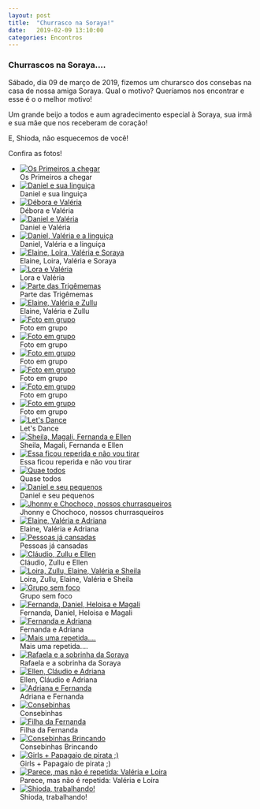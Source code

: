 ```yaml
---
layout: post
title:  "Churrasco na Soraya!"
date:   2019-02-09 13:10:00
categories: Encontros
---
```


### Churrascos na Soraya....

Sábado, dia 09 de março de 2019, fizemos um churarsco dos consebas na casa de nossa amiga Soraya. Qual o motivo? Queríamos nos encontrar e esse é o o melhor motivo!

Um grande beijo a todos e aum agradecimento especial à Soraya, sua irmã e sua mãe que nos receberam de coração!

E, Shioda, não esquecemos de você!

Confira as fotos!

<ul>
     <li>
        <a href="https://s3-us-west-2.amazonaws.com/consebas/churrasco-na-soraya-09-03-2019-01.jpg" target="_blank">
            <img src="https://s3-us-west-2.amazonaws.com/consebas/churrasco-na-soraya-09-03-2019-01.jpg" alt="Os Primeiros a chegar">
        </a>
        </a><br>
        Os Primeiros a chegar
     </li>
     <li>
        <a href="https://s3-us-west-2.amazonaws.com/consebas/churrasco-na-soraya-09-03-2019-02.jpg" target="_blank">
            <img src="https://s3-us-west-2.amazonaws.com/consebas/churrasco-na-soraya-09-03-2019-02.jpg" alt="Daniel e sua linguiça">
        </a><br>
        Daniel e sua linguiça
     </li>
     <li>
        <a href="https://s3-us-west-2.amazonaws.com/consebas/churrasco-na-soraya-09-03-2019-03.jpg" target="_blank">
            <img src="https://s3-us-west-2.amazonaws.com/consebas/churrasco-na-soraya-09-03-2019-03.jpg" alt="Débora e Valéria">
        </a><br>
        Débora e Valéria
     </li>
     <li>
        <a href="https://s3-us-west-2.amazonaws.com/consebas/churrasco-na-soraya-09-03-2019-04.jpg" target="_blank">
            <img src="https://s3-us-west-2.amazonaws.com/consebas/churrasco-na-soraya-09-03-2019-04.jpg" alt="Daniel e Valéria">
        </a><br>
        Daniel e Valéria
     </li>
     <li>
        <a href="https://s3-us-west-2.amazonaws.com/consebas/churrasco-na-soraya-09-03-2019-05.jpg" target="_blank">
            <img src="https://s3-us-west-2.amazonaws.com/consebas/churrasco-na-soraya-09-03-2019-05.jpg" alt="Daniel, Valéria e a linguiça">
        </a><br>
        Daniel, Valéria e a linguiça
     </li>
     <li>
        <a href="https://s3-us-west-2.amazonaws.com/consebas/churrasco-na-soraya-09-03-2019-06.jpg" target="_blank">
            <img src="https://s3-us-west-2.amazonaws.com/consebas/churrasco-na-soraya-09-03-2019-06.jpg" alt="Elaine, Loira, Valéria e Soraya">
        </a><br>
        Elaine, Loira, Valéria e Soraya
     </li>
     <li>
        <a href="https://s3-us-west-2.amazonaws.com/consebas/churrasco-na-soraya-09-03-2019-07.jpg" target="_blank">
            <img src="https://s3-us-west-2.amazonaws.com/consebas/churrasco-na-soraya-09-03-2019-07.jpg" alt="Lora e Valéria">
        </a><br>
        Lora e Valéria
     </li>
     <li>
        <a href="https://s3-us-west-2.amazonaws.com/consebas/churrasco-na-soraya-09-03-2019-08.jpg" target="_blank">
            <img src="https://s3-us-west-2.amazonaws.com/consebas/churrasco-na-soraya-09-03-2019-08.jpg" alt="Parte das Trigêmemas">
        </a><br>
        Parte das Trigêmemas
     </li>
     <!--<li>
        <a href="https://s3-us-west-2.amazonaws.com/consebas/churrasco-na-soraya-09-03-2019-09.jpg" target="_blank">
        <img src="https://s3-us-west-2.amazonaws.com/consebas/churrasco-na-soraya-09-03-2019-09.jpg" alt="Adriana">
        </a><br>
        Adriana
     </li>-->
     <li>
        <a href="https://s3-us-west-2.amazonaws.com/consebas/churrasco-na-soraya-09-03-2019-10.jpg" target="_blank">
            <img src="https://s3-us-west-2.amazonaws.com/consebas/churrasco-na-soraya-09-03-2019-10.jpg" alt="Elaine, Valéria e Zullu">
        </a><br>
        Elaine, Valéria e Zullu
     </li>
     <li>
        <a href="https://s3-us-west-2.amazonaws.com/consebas/churrasco-na-soraya-09-03-2019-11.jpg" target="_blank">
            <img src="https://s3-us-west-2.amazonaws.com/consebas/churrasco-na-soraya-09-03-2019-11.jpg" alt="Foto em grupo">
        </a><br>
        Foto em grupo
     </li>
     <li>
        <a href="https://s3-us-west-2.amazonaws.com/consebas/churrasco-na-soraya-09-03-2019-12.jpg" target="_blank">
            <img src="https://s3-us-west-2.amazonaws.com/consebas/churrasco-na-soraya-09-03-2019-12.jpg" alt="Foto em grupo">
        </a><br>
        Foto em grupo
     </li>
     <li>
        <a href="https://s3-us-west-2.amazonaws.com/consebas/churrasco-na-soraya-09-03-2019-13.jpg" target="_blank">
            <img src="https://s3-us-west-2.amazonaws.com/consebas/churrasco-na-soraya-09-03-2019-13.jpg" alt="Foto em grupo">
        </a><br>
        Foto em grupo
     </li>
     <li>
        <a href="https://s3-us-west-2.amazonaws.com/consebas/churrasco-na-soraya-09-03-2019-14.jpg" target="_blank">
            <img src="https://s3-us-west-2.amazonaws.com/consebas/churrasco-na-soraya-09-03-2019-14.jpg" alt="Foto em grupo">
        </a><br>
        Foto em grupo
     </li>
     <li>
        <a href="https://s3-us-west-2.amazonaws.com/consebas/churrasco-na-soraya-09-03-2019-15.jpg" target="_blank">
            <img src="https://s3-us-west-2.amazonaws.com/consebas/churrasco-na-soraya-09-03-2019-15.jpg" alt="Foto em grupo">
        </a><br>
        Foto em grupo
     </li>
     <li>
        <a href="https://s3-us-west-2.amazonaws.com/consebas/churrasco-na-soraya-09-03-2019-16.jpg" target="_blank">
            <img src="https://s3-us-west-2.amazonaws.com/consebas/churrasco-na-soraya-09-03-2019-16.jpg" alt="Foto em grupo">
        </a><br>
        Foto em grupo
     </li>
     <li>
        <a href="https://s3-us-west-2.amazonaws.com/consebas/churrasco-na-soraya-09-03-2019-17.jpg" target="_blank">
            <img src="https://s3-us-west-2.amazonaws.com/consebas/churrasco-na-soraya-09-03-2019-17.jpg" alt="Let's Dance">
        </a><br>
        Let's Dance
     </li>
     <li>
        <a href="https://s3-us-west-2.amazonaws.com/consebas/churrasco-na-soraya-09-03-2019-18.jpg" target="_blank">
            <img src="https://s3-us-west-2.amazonaws.com/consebas/churrasco-na-soraya-09-03-2019-18.jpg" alt="Sheila, Magali, Fernanda e Ellen">
        </a><br>
        Sheila, Magali, Fernanda e Ellen
     </li>
     <li>
        <a href="https://s3-us-west-2.amazonaws.com/consebas/churrasco-na-soraya-09-03-2019-19.jpg" target="_blank">
            <img src="https://s3-us-west-2.amazonaws.com/consebas/churrasco-na-soraya-09-03-2019-19.jpg" alt="Essa ficou reperida e não vou tirar">
        </a><br>
        Essa ficou reperida e não vou tirar
     </li>
     <li>
        <a href="https://s3-us-west-2.amazonaws.com/consebas/churrasco-na-soraya-09-03-2019-20.jpg" target="_blank">
            <img src="https://s3-us-west-2.amazonaws.com/consebas/churrasco-na-soraya-09-03-2019-20.jpg" alt="Quae todos">
        </a><br>
        Quase todos
     </li>
     <li>
        <a href="https://s3-us-west-2.amazonaws.com/consebas/churrasco-na-soraya-09-03-2019-21.jpg" target="_blank">
            <img src="https://s3-us-west-2.amazonaws.com/consebas/churrasco-na-soraya-09-03-2019-21.jpg" alt="Daniel e seu pequenos">
        </a><br>
        Daniel e seu pequenos
     </li>
     <li>
        <a href="https://s3-us-west-2.amazonaws.com/consebas/churrasco-na-soraya-09-03-2019-22.jpg" target="_blank">
            <img src="https://s3-us-west-2.amazonaws.com/consebas/churrasco-na-soraya-09-03-2019-22.jpg" alt="Jhonny e Chochoco, nossos churrasqueiros">
        </a><br>
        Jhonny e Chochoco, nossos churrasqueiros
     </li>
     <li>
        <a href="https://s3-us-west-2.amazonaws.com/consebas/churrasco-na-soraya-09-03-2019-23.jpg" target="_blank">
            <img src="https://s3-us-west-2.amazonaws.com/consebas/churrasco-na-soraya-09-03-2019-23.jpg" alt="Elaine, Valéria e Adriana">
        </a><br>
        Elaine, Valéria e Adriana
     </li>
     <li>
        <a href="https://s3-us-west-2.amazonaws.com/consebas/churrasco-na-soraya-09-03-2019-24.jpg" target="_blank">
            <img src="https://s3-us-west-2.amazonaws.com/consebas/churrasco-na-soraya-09-03-2019-24.jpg" alt="Pessoas já cansadas">
        </a><br>
        Pessoas já cansadas
     </li>
     <li>
        <a href="https://s3-us-west-2.amazonaws.com/consebas/churrasco-na-soraya-09-03-2019-25.jpg" target="_blank">
            <img src="https://s3-us-west-2.amazonaws.com/consebas/churrasco-na-soraya-09-03-2019-25.jpg" alt="Cláudio, Zullu e Ellen">
        </a><br>
        Cláudio, Zullu e Ellen
     </li>
     <li>
        <a href="https://s3-us-west-2.amazonaws.com/consebas/churrasco-na-soraya-09-03-2019-26.jpg" target="_blank">
            <img src="https://s3-us-west-2.amazonaws.com/consebas/churrasco-na-soraya-09-03-2019-26.jpg" alt="Loira, Zullu, Elaine, Valéria e Sheila">
        </a><br>
        Loira, Zullu, Elaine, Valéria e Sheila
     </li>
     <li>
        <a href="https://s3-us-west-2.amazonaws.com/consebas/churrasco-na-soraya-09-03-2019-27.jpg" target="_blank">
            <img src="https://s3-us-west-2.amazonaws.com/consebas/churrasco-na-soraya-09-03-2019-27.jpg" alt="Grupo sem foco">
        </a><br>
        Grupo sem foco
     </li>
     <li>
        <a href="https://s3-us-west-2.amazonaws.com/consebas/churrasco-na-soraya-09-03-2019-28.jpg" target="_blank">
            <img src="https://s3-us-west-2.amazonaws.com/consebas/churrasco-na-soraya-09-03-2019-28.jpg" alt="Fernanda, Daniel, Heloisa e Magali">
        </a><br>
        Fernanda, Daniel, Heloisa e Magali
     </li>
     <li>
        <a href="https://s3-us-west-2.amazonaws.com/consebas/churrasco-na-soraya-09-03-2019-29.jpg" target="_blank">
            <img src="https://s3-us-west-2.amazonaws.com/consebas/churrasco-na-soraya-09-03-2019-29.jpg" alt="Fernanda e Adriana">
        </a><br>
        Fernanda e Adriana
     </li>
     <li>
        <a href="https://s3-us-west-2.amazonaws.com/consebas/churrasco-na-soraya-09-03-2019-30.jpg" target="_blank">
            <img src="https://s3-us-west-2.amazonaws.com/consebas/churrasco-na-soraya-09-03-2019-30.jpg" alt="Mais uma repetida....">
        </a><br>
        Mais uma repetida....
     </li>
     <li>
        <a href="https://s3-us-west-2.amazonaws.com/consebas/churrasco-na-soraya-09-03-2019-31.jpg" target="_blank">
            <img src="https://s3-us-west-2.amazonaws.com/consebas/churrasco-na-soraya-09-03-2019-31.jpg" alt="Rafaela e a sobrinha da Soraya">
        </a><br>
        Rafaela e a sobrinha da Soraya
     </li>
     <li>
        <a href="https://s3-us-west-2.amazonaws.com/consebas/churrasco-na-soraya-09-03-2019-32.jpg" target="_blank">
            <img src="https://s3-us-west-2.amazonaws.com/consebas/churrasco-na-soraya-09-03-2019-32.jpg" alt="Ellen, Cláudio e Adriana">
        </a><br>
        Ellen, Cláudio e Adriana
     </li>
     <li>
        <a href="https://s3-us-west-2.amazonaws.com/consebas/churrasco-na-soraya-09-03-2019-33.jpg" target="_blank">
            <img src="https://s3-us-west-2.amazonaws.com/consebas/churrasco-na-soraya-09-03-2019-33.jpg" alt="Adriana e Fernanda">
        </a><br>
        Adriana e Fernanda
     </li>
     <li>
        <a href="https://s3-us-west-2.amazonaws.com/consebas/churrasco-na-soraya-09-03-2019-34.jpg" target="_blank">
            <img src="https://s3-us-west-2.amazonaws.com/consebas/churrasco-na-soraya-09-03-2019-34.jpg" alt="Consebinhas">
        </a><br>
        Consebinhas
     </li>
     <li>
        <a href="https://s3-us-west-2.amazonaws.com/consebas/churrasco-na-soraya-09-03-2019-35.jpg" target="_blank">
            <img src="https://s3-us-west-2.amazonaws.com/consebas/churrasco-na-soraya-09-03-2019-35.jpg" alt="Filha da Fernanda">
        </a><br>
        Filha da Fernanda
     </li>
     <li>
        <a href="https://s3-us-west-2.amazonaws.com/consebas/churrasco-na-soraya-09-03-2019-36.jpg" target="_blank">
            <img src="https://s3-us-west-2.amazonaws.com/consebas/churrasco-na-soraya-09-03-2019-36.jpg" alt="Consebinhas Brincando">
        </a><br>
        Consebinhas Brincando
     </li>
     <li>
        <a href="https://s3-us-west-2.amazonaws.com/consebas/churrasco-na-soraya-09-03-2019-37.jpg" target="_blank">
            <img src="https://s3-us-west-2.amazonaws.com/consebas/churrasco-na-soraya-09-03-2019-37.jpg" alt="Girls + Papagaio de pirata ;)">
        </a><br>
        Girls + Papagaio de pirata ;)
     </li>
     <li>
        <a href="https://s3-us-west-2.amazonaws.com/consebas/churrasco-na-soraya-09-03-2019-38.jpg" target="_blank">
            <img src="https://s3-us-west-2.amazonaws.com/consebas/churrasco-na-soraya-09-03-2019-38.jpg" alt="Parece, mas não é repetida: Valéria e Loira">
        </a><br>
        Parece, mas não é repetida: Valéria e Loira
     </li>
     <li>
        <a href="https://s3-us-west-2.amazonaws.com/consebas/churrasco-na-soraya-09-03-2019-39.jpg" target="_blank">
            <img src="https://s3-us-west-2.amazonaws.com/consebas/churrasco-na-soraya-09-03-2019-39.jpg" alt="Shioda, trabalhando!">
        </a><br>
        Shioda, trabalhando!
     </li>
 </ul>
